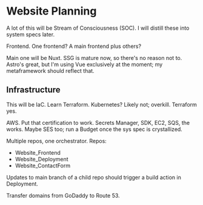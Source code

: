 # Website Planning

A lot of this will be Stream of Consciousness (SOC). I will distill these into system specs later.

Frontend. One frontend? A main frontend plus others?

Main one will be Nuxt. SSG is mature now, so there's no reason not to. Astro's great, but I'm using Vue exclusively at the moment; my metaframework should reflect that.

## Infrastructure

This will be IaC. Learn Terraform. Kubernetes? Likely not; overkill. Terraform yes.

AWS. Put that certification to work. Secrets Manager, SDK, EC2, SQS, the works. Maybe SES too; run a Budget once the sys spec is crystallized.

Multiple repos, one orchestrator. Repos:
- Website_Frontend
- Website_Deployment
- Website_ContactForm

Updates to main branch of a child repo should trigger a build action in Deployment.

Transfer domains from GoDaddy to Route 53.